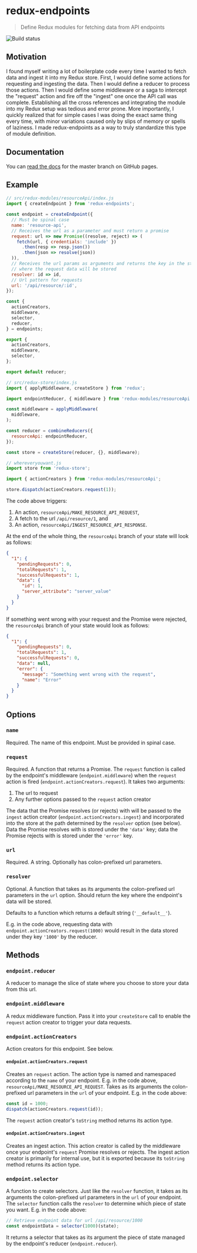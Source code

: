 # redux-endpoints
> Define Redux modules for fetching data from API endpoints

![Build status](https://travis-ci.org/dylanonelson/redux-endpoints.svg?branch=master)

## Motivation
I found myself writing a lot of boilerplate code every time I wanted to fetch data and ingest it into my Redux store. First, I would define some actions for requesting and ingesting the data. Then I would define a reducer to process those actions. Then I would define some middleware or a saga to intercept the "request" action and fire off the "ingest" one once the API call was complete. Establishing all the cross references and integrating the module into my Redux setup was tedious and error prone. More importantly, I quickly realized that for simple cases I was doing the exact same thing every time, with minor variations caused only by slips of memory or spells of laziness. I made redux-endpoints as a way to truly standardize this type of module definition.

## Documentation
You can [read the docs](https://dylanonelson.github.io/redux-endpoints/) for the master branch on GitHub pages.

## Example
```js
// src/redux-modules/resourceApi/index.js
import { createEndpoint } from 'redux-endpoints';

const endpoint = createEndpoint({
  // Must be spinal case
  name: 'resource-api',
  // Receives the url as a parameter and must return a promise
  request: url => new Promise((resolve, reject) => (
    fetch(url, { credentials: 'include' })
      .then(resp => resp.json())
      .then(json => resolve(json))
  )),
  // Receives the url params as arguments and returns the key in the state
  // where the request data will be stored
  resolver: id => id,
  // Url pattern for requests
  url: '/api/resource/:id',
});

const {
  actionCreators,
  middleware,
  selector,
  reducer,
} = endpoints;

export {
  actionCreators,
  middleware,
  selector,
};

export default reducer;
```

```js
// src/redux-store/index.js
import { applyMiddleware, createStore } from 'redux';

import endpointReducer, { middleware } from 'redux-modules/resourceApi';

const middleware = applyMiddleware(
  middleware,
);

const reducer = combineReducers({
  resourceApi: endpointReducer,
});

const store = createStore(reducer, {}, middleware);
```

```js
// whereveryouwant.js
import store from 'redux-store';

import { actionCreators } from 'redux-modules/resourceApi';

store.dispatch(actionCreators.request(1));
```

The code above triggers:
1. An action, `resourceApi/MAKE_RESOURCE_API_REQUEST`,
1. A fetch to the url `/api/resource/1`, and
1. An action, `resourceApi/INGEST_RESOURCE_API_RESPONSE`.

At the end of the whole thing, the `resourceApi` branch of your state will look as follows:
```json
{
  "1": {
    "pendingRequests": 0,
    "totalRequests": 1,
    "successfulRequests": 1,
    "data": {
      "id": 1,
      "server_attribute": "server_value"
    }
  }
}
```

If something went wrong with your request and the Promise were rejected, the `resourceApi` branch of your state would look as follows:
```json
{
  "1": {
    "pendingRequests": 0,
    "totalRequests": 1,
    "successfulRequests": 0,
    "data": null,
    "error": {
      "message": "Something went wrong with the request",
      "name": "Error"
    }
  }
}
```

## Options

### `name`
Required. The name of this endpoint. Must be provided in spinal case.

### `request`
Required. A function that returns a Promise. The `request` function is called by the endpoint's middleware (`endpoint.middleware`) when the `request` action is fired (`endpoint.actionCreators.request`). It takes two arguments:

1. The url to request
1. Any further options passed to the `request` action creator

The data that the Promise resolves (or rejects) with will be passed to the `ingest` action creator (`endpoint.actionCreators.ingest`) and incorporated into the store at the path determined by the `resolver` option (see below). Data the Promise resolves with is stored under the `'data'` key; data the Promise rejects with is stored under the `'error'` key.

### `url`
Required. A string. Optionally has colon-prefixed url parameters.

### `resolver`
Optional. A function that takes as its arguments the colon-prefixed url parameters in the `url` option. Should return the key where the endpoint's data will be stored.

Defaults to a function which returns a default string (`'__default__'`).

E.g. in the code above, requesting data with `endpoint.actionCreators.request(1000)` would result in the data stored under they key `'1000'` by the reducer.

## Methods

### `endpoint.reducer`

A reducer to manage the slice of state where you choose to store your data from this url.

### `endpoint.middleware`

A redux middleware function. Pass it into your `createStore` call to enable the `request` action creator to trigger your data requests.

### `endpoint.actionCreators`

Action creators for this endpoint. See below.

#### `endpoint.actionCreators.request`

Creates an `request` action. The action type is named and namespaced according to the `name` of your endpoint. E.g. in the code above, `resourceApi/MAKE_RESOURCE_API_REQUEST`. Takes as its arguments the colon-prefixed url parameters in the `url` of your endpoint. E.g. in the code above:

```javascript
const id = 1000;
dispatch(actionCreators.request(id));
```

The `request` action creator's `toString` method returns its action type.

#### `endpoint.actionCreators.ingest`
Creates an ingest action. This action creator is called by the middleware once your endpoint's `request` Promise resolves or rejects. The ingest action creator is primarily for internal use, but it is exported because its `toString` method returns its action type.

### `endpoint.selector`
A function to create selectors. Just like the `resolver` function, it takes as its arguments the colon-prefixed url parameters in the `url` of your endpoint. The `selector` function calls the `resolver` to determine which piece of state you want. E.g. in the code above:

```javascript
// Retrieve endpoint data for url /api/resource/1000
const endpointData = selector(1000)(state);
```

It returns a selector that takes as its argument the piece of state managed by the endpoint's reducer (`endpoint.reducer`).
